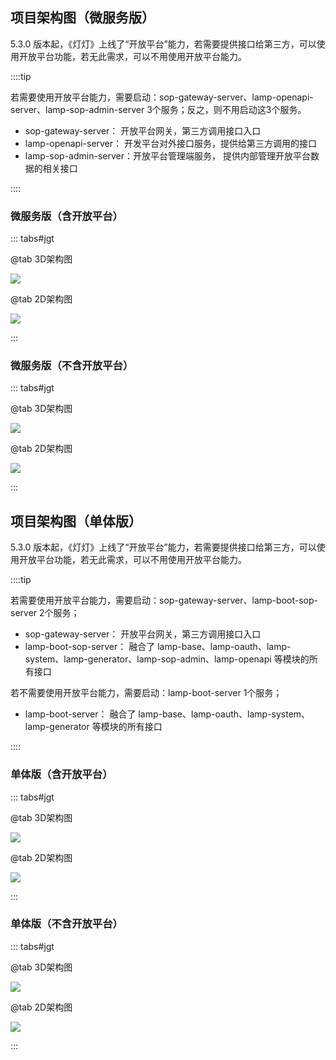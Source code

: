 
## 项目架构图（微服务版）

5.3.0 版本起，《灯灯》上线了“开放平台”能力，若需要提供接口给第三方，可以使用开放平台功能，若无此需求，可以不用使用开放平台能力。

::::tip

若需要使用开放平台能力，需要启动：sop-gateway-server、lamp-openapi-server、lamp-sop-admin-server 3个服务；反之，则不用启动这3个服务。

- sop-gateway-server： 开放平台网关，第三方调用接口入口
- lamp-openapi-server： 开发平台对外接口服务，提供给第三方调用的接口
- lamp-sop-admin-server：开放平台管理端服务， 提供内部管理开放平台数据的相关接口

::::

### 微服务版（含开放平台）

::: tabs#jgt

@tab 3D架构图

![](/images/global/5.x微服务版(含开放平台)_架构图3d.png)

@tab 2D架构图

![](/images/global/5.x微服务版(含开放平台)_架构图2d.png)

:::

### 微服务版（不含开放平台）

::: tabs#jgt

@tab 3D架构图

![](/images/global/5.x微服务版_架构图3d.png)

@tab 2D架构图

![](/images/global/5.x微服务版_架构图2d.png)

:::

## 项目架构图（单体版）

5.3.0 版本起，《灯灯》上线了“开放平台”能力，若需要提供接口给第三方，可以使用开放平台功能，若无此需求，可以不用使用开放平台能力。

::::tip

若需要使用开放平台能力，需要启动：sop-gateway-server、lamp-boot-sop-server 2个服务；

- sop-gateway-server： 开放平台网关，第三方调用接口入口
- lamp-boot-sop-server： 融合了 lamp-base、lamp-oauth、lamp-system、lamp-generator、lamp-sop-admin、lamp-openapi 等模块的所有接口

若不需要使用开放平台能力，需要启动：lamp-boot-server 1个服务；

- lamp-boot-server： 融合了 lamp-base、lamp-oauth、lamp-system、lamp-generator 等模块的所有接口

::::

### 单体版（含开放平台）

::: tabs#jgt

@tab 3D架构图

![](/images/global/5.x单体版(含开放平台)_架构图3d.png)

@tab 2D架构图

![](/images/global/5.x单体版(含开放平台)_架构图2d.png)

:::

### 单体版（不含开放平台）

::: tabs#jgt

@tab 3D架构图

![](/images/global/5.x单体版_架构图3d.png)

@tab 2D架构图

![](/images/global/5.x单体版_架构图2d.png)

:::
